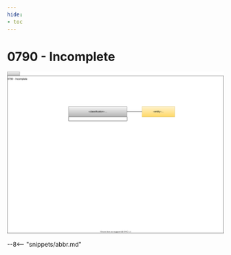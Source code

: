 ```yaml
---
hide:
- toc
---
```


<!-- SPDX-License-Identifier: CC-BY-4.0 -->
<!-- Copyright Contributors to the ODPi Egeria project 2020. -->


# 0790 - Incomplete


![UML](0790-Incomplete.svg)


--8<-- "snippets/abbr.md"